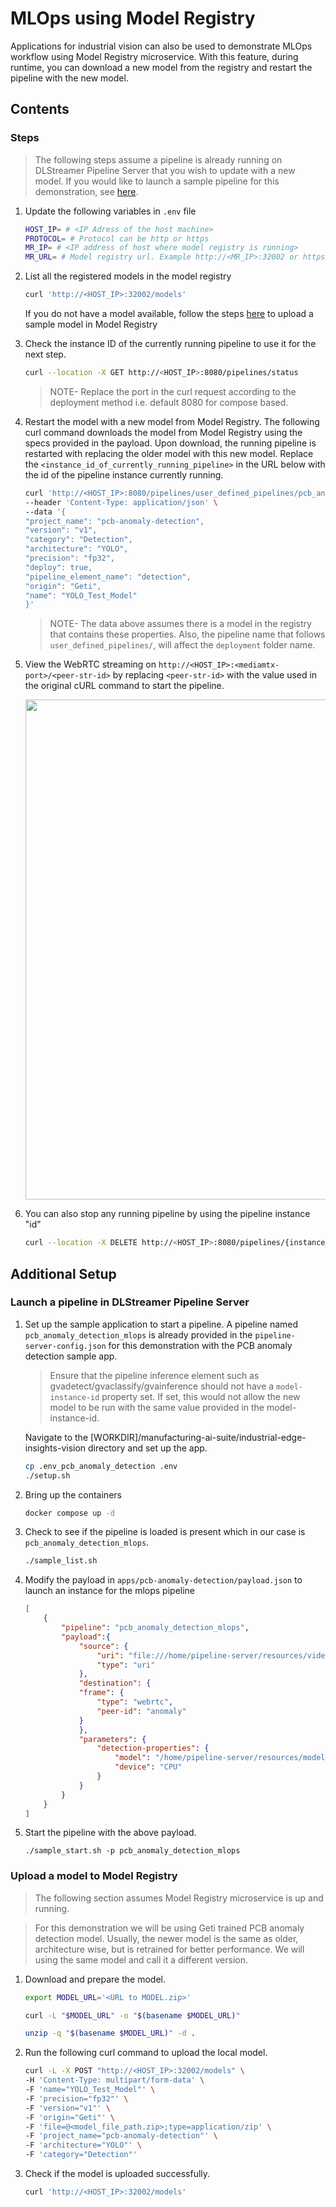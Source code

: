 # MLOps using Model Registry
Applications for industrial vision can also be used to demonstrate MLOps workflow using Model Registry microservice.
With this feature, during runtime, you can download a new model from the registry and restart the pipeline with the new model.

## Contents

### Steps

> The following steps assume a pipeline is already running on DLStreamer Pipeline Server that you wish to update with a new model. If you would like to launch a sample pipeline for this demonstration, see [here](#launch-a-pipeline-in-dlstreamer-pipeline-server).

1. Update the following variables in `.env` file
    ``` sh
    HOST_IP= # <IP Adress of the host machine>
    PROTOCOL= # Protocol can be http or https
    MR_IP= # <IP address of host where model registry is running>
    MR_URL= # Model registry url. Example http://<MR_IP>:32002 or https://<MR_IP>:32002
    ```

2. List all the registered models in the model registry
    ```sh
    curl 'http://<HOST_IP>:32002/models'
    ```
    If you do not have a model available, follow the steps [here](#upload-a-model-to-model-registry) to upload a sample model in Model Registry

3. Check the instance ID of the currently running pipeline to use it for the next step.
   ```sh
   curl --location -X GET http://<HOST_IP>:8080/pipelines/status
   ```
   > NOTE- Replace the port in the curl request according to the deployment method i.e. default 8080 for compose based.

4. Restart the model with a new model from Model Registry.
    The following curl command downloads the model from Model Registry using the specs provided in the payload. Upon download, the running pipeline is restarted with replacing the older model with this new model. Replace the `<instance_id_of_currently_running_pipeline>` in the URL below with the id of the pipeline instance currently running.
    ```sh
    curl 'http://<HOST_IP>:8080/pipelines/user_defined_pipelines/pcb_anomaly_detection_mlops/{instance_id_of_currently_running_pipeline}/models' \
    --header 'Content-Type: application/json' \
    --data '{
    "project_name": "pcb-anomaly-detection",
    "version": "v1",
    "category": "Detection",
    "architecture": "YOLO",
    "precision": "fp32",
    "deploy": true,
    "pipeline_element_name": "detection",
    "origin": "Geti",
    "name": "YOLO_Test_Model"
    }'
   ```

    > NOTE- The data above assumes there is a model in the registry that contains these properties. Also, the pipeline name that follows `user_defined_pipelines/`, will affect the `deployment` folder name.

5. View the WebRTC streaming on `http://<HOST_IP>:<mediamtx-port>/<peer-str-id>` by replacing `<peer-str-id>` with the value used in the original cURL command to start the pipeline.
    <div style="text-align: center;">
        <img src=images/webrtc-streaming.png width=800>
    </div>

6. You can also stop any running pipeline by using the pipeline instance "id"
   ```sh
   curl --location -X DELETE http://<HOST_IP>:8080/pipelines/{instance_id}
   ```

## Additional Setup

### Launch a pipeline in DLStreamer Pipeline Server
1.  Set up the sample application to start a pipeline. A pipeline named `pcb_anomaly_detection_mlops` is already provided in the `pipeline-server-config.json` for this demonstration with the PCB anomaly detection sample app.

    > Ensure that the pipeline inference element such as gvadetect/gvaclassify/gvainference should not have a `model-instance-id` property set. If set, this would not allow the new model to be run with the same value provided in the model-instance-id.

    Navigate to the [WORKDIR]/manufacturing-ai-suite/industrial-edge-insights-vision directory and set up the app.
    ```sh
    cp .env_pcb_anomaly_detection .env
    ./setup.sh
    ```
2. Bring up the containers
    ```sh
    docker compose up -d
    ```
3. Check to see if the pipeline is loaded is present which in our case is `pcb_anomaly_detection_mlops`.
    ```sh
    ./sample_list.sh
    ```
4. Modify the payload in `apps/pcb-anomaly-detection/payload.json` to launch an instance for the mlops pipeline
    ```json
    [
        {
            "pipeline": "pcb_anomaly_detection_mlops",
            "payload":{
                "source": {
                    "uri": "file:///home/pipeline-server/resources/videos/anomalib_pcb_test.avi",
                    "type": "uri"
                },
                "destination": {
                "frame": {
                    "type": "webrtc",
                    "peer-id": "anomaly"
                }
                },
                "parameters": {
                    "detection-properties": {
                        "model": "/home/pipeline-server/resources/models/pcb-anomaly-detection/deployment/Anomaly classification/model/model.xml",
                        "device": "CPU"
                    }
                }
            }
        }
    ]
    ```
5. Start the pipeline with the above payload.
    ```
    ./sample_start.sh -p pcb_anomaly_detection_mlops
    ```

    
### Upload a model to Model Registry

   > The following section assumes Model Registry microservice is up and running. 

   > For this demonstration we will be using Geti trained PCB anomaly detection model. Usually, the newer model is the same as older, architecture wise, but is retrained for better performance. We will using the same model and call it a different version.

1.  Download and prepare the model.
    ```sh
    export MODEL_URL='<URL to MODEL.zip>'
    
    curl -L "$MODEL_URL" -o "$(basename $MODEL_URL)"

    unzip -q "$(basename $MODEL_URL)" -d .
    ```

2.  Run the following curl command to upload the local model. 
    ```sh
    curl -L -X POST "http://<HOST_IP>:32002/models" \
    -H 'Content-Type: multipart/form-data' \
    -F 'name="YOLO_Test_Model"' \
    -F 'precision="fp32"' \
    -F 'version="v1"' \
    -F 'origin="Geti"' \
    -F 'file=@<model_file_path.zip>;type=application/zip' \
    -F 'project_name="pcb-anomaly-detection"' \
    -F 'architecture="YOLO"' \
    -F 'category="Detection"'
    ```
3. Check if the model is uploaded successfully.

    ```sh
    curl 'http://<HOST_IP>:32002/models'
    ```
